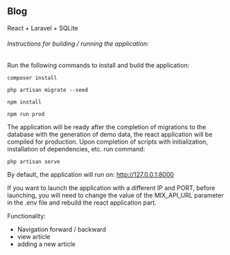 ## Blog

React + Laravel + SQLite

###### Instructions for building / running the application:

Run the following commands to install and build the application:

```shell script
composer install

php artisan migrate --seed

npm install

npm run prod
```

The application will be ready after the completion of migrations to the database with the generation of demo data, the 
react application will be compiled for production. Upon completion of scripts with initialization, installation of 
dependencies, etc. run command:

```shell script
php artisan serve
```

By default, the application will run on:
http://127.0.0.1:8000

If you want to launch the application with a different IP and PORT, before launching, you will need to change the value 
of the MIX_API_URL parameter in the .env file and rebuild the react application part.

Functionality:
* Navigation forward / backward
* view article
* adding a new article

